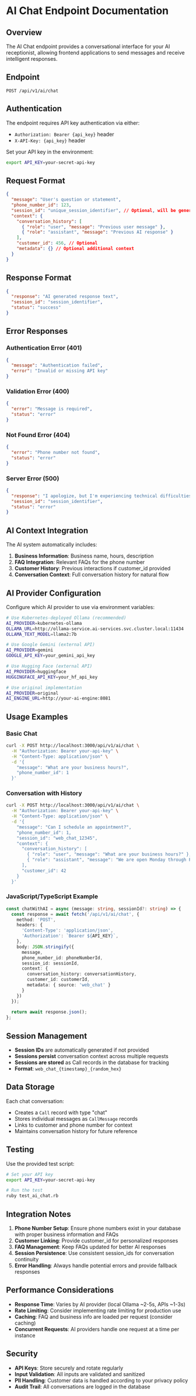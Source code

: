 # AI Chat Endpoint Documentation

## Overview

The AI Chat endpoint provides a conversational interface for your AI receptionist, allowing frontend applications to send messages and receive intelligent responses.

## Endpoint

```
POST /api/v1/ai/chat
```

## Authentication

The endpoint requires API key authentication via either:
- `Authorization: Bearer {api_key}` header
- `X-API-Key: {api_key}` header

Set your API key in the environment:
```bash
export API_KEY=your-secret-api-key
```

## Request Format

```json
{
  "message": "User's question or statement",
  "phone_number_id": 123,
  "session_id": "unique_session_identifier", // Optional, will be generated if not provided
  "context": {
    "conversation_history": [
      { "role": "user", "message": "Previous user message" },
      { "role": "assistant", "message": "Previous AI response" }
    ],
    "customer_id": 456, // Optional
    "metadata": {} // Optional additional context
  }
}
```

## Response Format

```json
{
  "response": "AI generated response text",
  "session_id": "session_identifier",
  "status": "success"
}
```

## Error Responses

### Authentication Error (401)
```json
{
  "message": "Authentication failed",
  "error": "Invalid or missing API key"
}
```

### Validation Error (400)
```json
{
  "error": "Message is required",
  "status": "error"
}
```

### Not Found Error (404)
```json
{
  "error": "Phone number not found",
  "status": "error"
}
```

### Server Error (500)
```json
{
  "response": "I apologize, but I'm experiencing technical difficulties. Please try again.",
  "session_id": "session_identifier",
  "status": "error"
}
```

## AI Context Integration

The AI system automatically includes:

1. **Business Information**: Business name, hours, description
2. **FAQ Integration**: Relevant FAQs for the phone number
3. **Customer History**: Previous interactions if customer_id provided
4. **Conversation Context**: Full conversation history for natural flow

## AI Provider Configuration

Configure which AI provider to use via environment variables:

```bash
# Use Kubernetes-deployed Ollama (recommended)
AI_PROVIDER=kubernetes-ollama
OLLAMA_URL=http://ollama-service.ai-services.svc.cluster.local:11434
OLLAMA_TEXT_MODEL=llama2:7b

# Use Google Gemini (external API)
AI_PROVIDER=gemini
GOOGLE_API_KEY=your_gemini_api_key

# Use Hugging Face (external API)
AI_PROVIDER=huggingface
HUGGINGFACE_API_KEY=your_hf_api_key

# Use original implementation
AI_PROVIDER=original
AI_ENGINE_URL=http://your-ai-engine:8081
```

## Usage Examples

### Basic Chat
```bash
curl -X POST http://localhost:3000/api/v1/ai/chat \
  -H "Authorization: Bearer your-api-key" \
  -H "Content-Type: application/json" \
  -d '{
    "message": "What are your business hours?",
    "phone_number_id": 1
  }'
```

### Conversation with History
```bash
curl -X POST http://localhost:3000/api/v1/ai/chat \
  -H "Authorization: Bearer your-api-key" \
  -H "Content-Type: application/json" \
  -d '{
    "message": "Can I schedule an appointment?",
    "phone_number_id": 1,
    "session_id": "web_chat_12345",
    "context": {
      "conversation_history": [
        { "role": "user", "message": "What are your business hours?" },
        { "role": "assistant", "message": "We are open Monday through Friday, 9 AM to 5 PM." }
      ],
      "customer_id": 42
    }
  }'
```

### JavaScript/TypeScript Example
```typescript
const chatWithAI = async (message: string, sessionId?: string) => {
  const response = await fetch('/api/v1/ai/chat', {
    method: 'POST',
    headers: {
      'Content-Type': 'application/json',
      'Authorization': `Bearer ${API_KEY}`,
    },
    body: JSON.stringify({
      message,
      phone_number_id: phoneNumberId,
      session_id: sessionId,
      context: {
        conversation_history: conversationHistory,
        customer_id: customerId,
        metadata: { source: 'web_chat' }
      }
    })
  });
  
  return await response.json();
};
```

## Session Management

- **Session IDs** are automatically generated if not provided
- **Sessions persist** conversation context across multiple requests
- **Sessions are stored** as Call records in the database for tracking
- **Format**: `web_chat_{timestamp}_{random_hex}`

## Data Storage

Each chat conversation:
- Creates a `Call` record with type "chat"
- Stores individual messages as `CallMessage` records
- Links to customer and phone number for context
- Maintains conversation history for future reference

## Testing

Use the provided test script:

```bash
# Set your API key
export API_KEY=your-secret-api-key

# Run the test
ruby test_ai_chat.rb
```

## Integration Notes

1. **Phone Number Setup**: Ensure phone numbers exist in your database with proper business information and FAQs
2. **Customer Linking**: Provide customer_id for personalized responses
3. **FAQ Management**: Keep FAQs updated for better AI responses
4. **Session Persistence**: Use consistent session_ids for conversation continuity
5. **Error Handling**: Always handle potential errors and provide fallback responses

## Performance Considerations

- **Response Time**: Varies by AI provider (local Ollama ~2-5s, APIs ~1-3s)
- **Rate Limiting**: Consider implementing rate limiting for production use
- **Caching**: FAQ and business info are loaded per request (consider caching)
- **Concurrent Requests**: AI providers handle one request at a time per instance

## Security

- **API Keys**: Store securely and rotate regularly
- **Input Validation**: All inputs are validated and sanitized
- **PII Handling**: Customer data is handled according to your privacy policy
- **Audit Trail**: All conversations are logged in the database